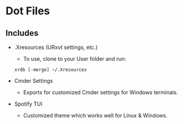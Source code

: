 # Dot Files

## Includes

* .Xresources (URxvt settings, etc.)
    * To use, clone to your User folder and run:
    ```
    xrdb [-merge] ~/.Xresources
    ```

* Cmder Settings
    * Exports for customized Cmder settings for Windows terminals.

* Spotify TUI
    * Customized theme which works well for Linux & Windows.
